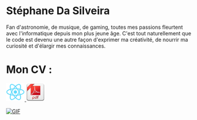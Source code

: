 # Stéphane Da Silveira

Fan d'astronomie, de musique, de gaming, toutes mes passions fleurtent avec l'informatique depuis mon plus jeune âge.
C'est tout naturellement que le code est devenu une autre façon d'exprimer ma créativité, de nourrir ma curiosité et d'élargir mes connaissances.
 
  

 
 
 # Mon CV :
 <a href="https://moncv-hostings.web.app/" target="_blank"><img width=10% src="./img/react.svg"> <a href="https://drive.google.com/file/d/1YIvU-GOBv5zstkV4dA0BA21VbG9u18k6/view?usp=sharing"><img width=10% src="./img/pdf.png">
 
  <img align="center" vertical-align=sub width="60%" alt="GIF" src="https://c.tenor.com/qp5VLQ9Cg24AAAAC/it-crowd-on-fire.gif"></img> 
  



 
 
  
 

<!--
**GUZZLER13/GUZZLER13** is a ✨ _special_ ✨ repository because its `README.md` (this file) appears on your GitHub profile.

Here are some ideas to get you started:

- 🔭 I’m currently working on ...
- 🌱 I’m currently learning ...
- 👯 I’m looking to collaborate on ...
- 🤔 I’m looking for help with ...
- 💬 Ask me about ...
- 📫 How to reach me: ...
- 😄 Pronouns: ...
- ⚡ Fun fact: ...
-->
